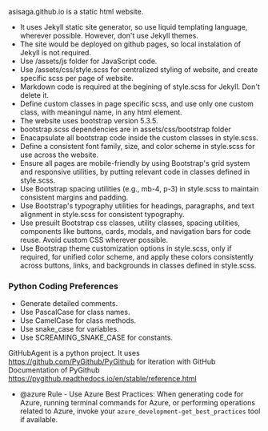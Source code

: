 asisaga.github.io is a static html website.
- It uses Jekyll static site generator, so use liquid templating language, wherever possible. However, don't use Jekyll themes.
- The site would be deployed on github pages, so local instalation of Jekyll is not required.
- Use /assets/js folder for JavaScript code.
- Use /assets/css/style.scss for centralized styling of website, and create specific scss per page of website.
- Markdown code is required at the begining of style.scss for Jekyll. Don't delete it.
- Define custom classes in page specific scss, and use only one custom class, with meaningul name, in any html element.
- The website uses bootstrap version 5.3.5.
- bootstrap.scss dependencies are in assets/css/bootstrap folder
- Enacapsulate all bootstrap code inside the custom classes in style.scss.
- Define a consistent font family, size, and color scheme in style.scss for use across the website.
- Ensure all pages are mobile-friendly by using Bootstrap's grid system and responsive utilities, by putting relevant code in classes defined in style.scss.
- Use Bootstrap spacing utilities (e.g., mb-4, p-3) in style.scss to maintain consistent margins and padding.
- Use Bootstrap's typography utilities for headings, paragraphs, and text alignment in style.scss for consistent typography.
- Use presuilt Bootstrap css classes, utility classes, spacing utilities, components like buttons, cards, modals, and navigation bars for code reuse. Avoid custom CSS wherever possible.
- Use Bootstrap theme customization options in style.scss, only if required, for unified color scheme, and apply these colors consistently across buttons, links, and backgrounds in classes defined in style.scss.


### Python Coding Preferences
- Generate detailed comments.
- Use PascalCase for class names.
- Use CamelCase for class methods.
- Use snake_case for variables.
- Use SCREAMING_SNAKE_CASE for constants.



GitHubAgent is a python project.
It uses https://github.com/PyGithub/PyGithub for iteration with GitHub
Documentation of PyGithub https://pygithub.readthedocs.io/en/stable/reference.html

- @azure Rule - Use Azure Best Practices: When generating code for Azure, running terminal commands for Azure, or performing operations related to Azure, invoke your `azure_development-get_best_practices` tool if available.